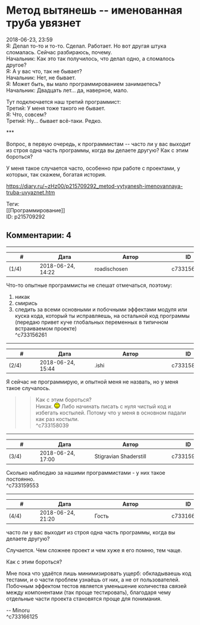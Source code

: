Метод вытянешь -- именованная труба увязнет
===========================================

  
2018-06-23, 23:59  
 Я: Делал то-то и то-то. Сделал. Работает. Но вот другая штука сломалась. Сейчас разбираюсь, почему.   
 Начальник: Как это так получилось, что делал одно, а сломалось другое?   
 Я: А у вас что, так не бывает?   
 Начальник: Нет, не бывает.   
 Я: Может быть, вы мало программированием занимаетесь?   
 Начальник: Двадцать лет... да, наверное, мало.   
   
 Тут подключается наш третий программист:   
 Третий: У меня тоже такого не бывает.   
 Я: Что, совсем?   
 Третий: Ну... бывает всё-таки. Редко.   
   
 \*\*\*   
   
 Вопрос, в первую очередь, к программистам -- часто ли у вас выходит из строя одна часть программы, когда вы делаете другую? Как с этим бороться?   
   
 У меня такое случается часто, особенно при работе с проектами, у которых, так скажем, богатая история.   
  
<https://diary.ru/~zHz00/p215709292_metod-vytyanesh-imenovannaya-truba-uvyaznet.htm>  
  
Теги:  
[[Программирование]]  
ID: p215709292  


Комментарии: 4
--------------

  


---



|         #         |              Дата              |                     Автор                     |           ID           |
| --- | --- | --- | --- |
| (1/4) | 2018-06-24, 14:22 | roadischosen | c733156261 |

  
 Что-то опытные программисты не спешат отмечаться, поэтому:   
 1. никак   
 2. смирись   
 3. следить за всеми основными и побочными эффектами модуля или куска кода, который ты исправляешь, на остальной код программы (передаю привет куче глобальных переменных в типичном встраиваемом проекте)   
 ^c733156261

---



|         #         |              Дата              |                     Автор                     |           ID           |
| --- | --- | --- | --- |
| (2/4) | 2018-06-24, 15:44 | .ishi | c733158039 |

  
 Я сейчас не программирую, и опытной меня не назвать, но у меня такое случалось.   
   
 >>Как с этим бороться?   
 Никак. ![:)](pics/3.gif) Либо начинать писать с нуля чистый код и избегать костылей. Потому что у меня в основном падали как раз костыли.   
 ^c733158039

---



|         #         |              Дата              |                     Автор                     |           ID           |
| --- | --- | --- | --- |
| (3/4) | 2018-06-24, 17:00 | Stigravian Shaderstill | c733159553 |

  
 Сколько наблюдаю за нашими программистами - у них такое постоянно.   
 ^c733159553

---



|         #         |              Дата              |                     Автор                     |           ID           |
| --- | --- | --- | --- |
| (4/4) | 2018-06-24, 21:20 | Гость | c733166125 |

  
  часто ли у вас выходит из строя одна часть программы, когда вы делаете другую?    
   
 Случается. Чем сложнее проект и чем хуже я его помню, тем чаще.   
   
  Как с этим бороться?    
   
 Мне пока что удаётся лишь минимизировать ущерб: обкладываешь код тестами, и о части проблем узнаёшь от них, а не от пользователей. Побочным эффектом тестов является уменьшение количества связей между компонентами (так проще тестировать), благодаря чему отдельные части проекта становятся проще для понимания.   
   
 -- Minoru   
 ^c733166125